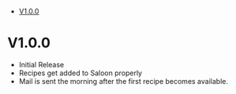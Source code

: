 <!-- TOC -->

- [V1.0.0](#v100)

<!-- /TOC -->

# V1.0.0
* Initial Release
* Recipes get added to Saloon properly
* Mail is sent the morning after the first recipe becomes available. 
